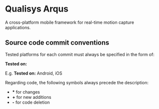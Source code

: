 # Qualisys Arqus
A cross-platform mobile framework for real-time motion capture applications.

## Source code commit conventions 
Tested platforms for each commit must always be specified in the form of:

__Tested on:__

E.g. __Tested on:__ Android, iOS

Regarding code, the following symbols always precede the description:

* __*__ for changes
* __+__ for new additions
* __-__ for code deletion


